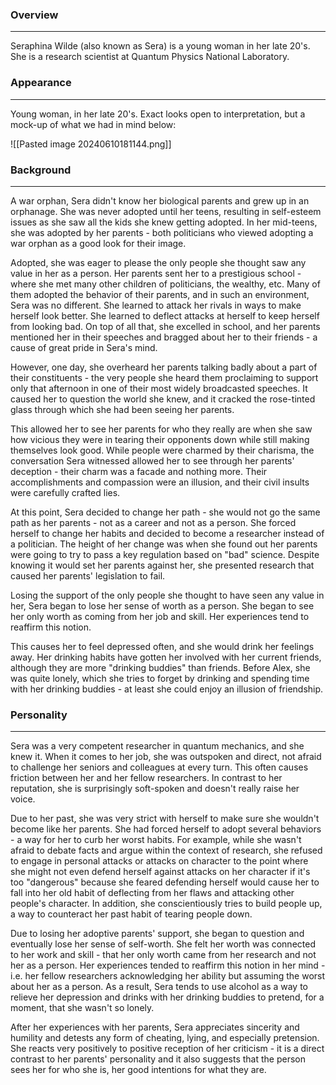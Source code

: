 ### Overview
---
Seraphina Wilde (also known as Sera) is a young woman in her late 20's. She is a research scientist at Quantum Physics National Laboratory.

### Appearance
---
Young woman, in her late 20's.  Exact looks open to interpretation, but a mock-up of what we had in mind below:

![[Pasted image 20240610181144.png]]
### Background
---
A war orphan, Sera didn't know her biological parents and grew up in an orphanage. She was never adopted until her teens, resulting in self-esteem issues as she saw all the kids she knew getting adopted. In her mid-teens, she was adopted by her parents - both politicians who viewed adopting a war orphan as a good look for their image.

Adopted, she was eager to please the only people she thought saw any value in her as a person. Her parents sent her to a prestigious school - where she met many other children of politicians, the wealthy, etc. Many of them adopted the behavior of their parents, and in such an environment, Sera was no different. She learned to attack her rivals in ways to make herself look better. She learned to deflect attacks at herself to keep herself from looking bad. On top of all that, she excelled in school, and her parents mentioned her in their speeches and bragged about her to their friends - a cause of great pride in Sera's mind.

However, one day, she overheard her parents talking badly about a part of their constituents - the very people she heard them proclaiming to support only that afternoon in one of their most widely broadcasted speeches. It caused her to question the world she knew, and it cracked the rose-tinted glass through which she had been seeing her parents.

This allowed her to see her parents for who they really are when she saw how vicious they were in tearing their opponents down while still making themselves look good. While people were charmed by their charisma, the conversation Sera witnessed allowed her to see through her parents' deception - their charm was a facade and nothing more. Their accomplishments and compassion were an illusion, and their civil insults were carefully crafted lies.

At this point, Sera decided to change her path - she would not go the same path as her parents - not as a career and not as a person. She forced herself to change her habits and decided to become a researcher instead of a politician. The height of her change was when she found out her parents were going to try to pass a key regulation based on "bad" science. Despite knowing it would set her parents against her, she presented research that caused her parents' legislation to fail.

Losing the support of the only people she thought to have seen any value in her, Sera began to lose her sense of worth as a person. She began to see her only worth as coming from her job and skill. Her experiences tend to reaffirm this notion.

This causes her to feel depressed often, and she would drink her feelings away. Her drinking habits have gotten her involved with her current friends, although they are more "drinking buddies" than friends. Before Alex, she was quite lonely, which she tries to forget by drinking and spending time with her drinking buddies - at least she could enjoy an illusion of friendship.

### Personality
---
Sera was a very competent researcher in quantum mechanics, and she knew it. When it comes to her job, she was outspoken and direct, not afraid to challenge her seniors and colleagues at every turn. This often causes friction between her and her fellow researchers. In contrast to her reputation, she is surprisingly soft-spoken and doesn't really raise her voice.

Due to her past, she was very strict with herself to make sure she wouldn't become like her parents. She had forced herself to adopt several behaviors - a way for her to curb her worst habits. For example, while she wasn't afraid to debate facts and argue within the context of research, she refused to engage in personal attacks or attacks on character to the point where she might not even defend herself against attacks on her character if it's too "dangerous" because she feared defending herself would cause her to fall into her old habit of deflecting from her flaws and attacking other people's character. In addition, she conscientiously tries to build people up, a way to counteract her past habit of tearing people down.

Due to losing her adoptive parents' support, she began to question and eventually lose her sense of self-worth. She felt her worth was connected to her work and skill - that her only worth came from her research and not her as a person. Her experiences tended to reaffirm this notion in her mind - i.e. her fellow researchers acknowledging her ability but assuming the worst about her as a person. As a result, Sera tends to use alcohol as a way to relieve her depression and drinks with her drinking buddies to pretend, for a moment, that she wasn't so lonely.

After her experiences with her parents, Sera appreciates sincerity and humility and detests any form of cheating, lying, and especially pretension. She reacts very positively to positive reception of her criticism - it is a direct contrast to her parents' personality and it also suggests that the person sees her for who she is, her good intentions for what they are.